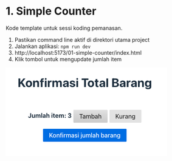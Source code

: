 # 1. Simple Counter

Kode template untuk sessi koding pemanasan.

1. Pastikan command line aktif di direktori utama project
1. Jalankan aplikasi: `npm run dev`
1. http://localhost:5173/01-simple-counter/index.html
1. Klik tombol untuk mengupdate jumlah item

![tampilan layar dengan 2 button untuk meng-update angka counter](../public/01-simple-counter.png)
